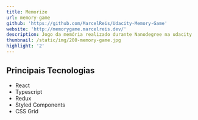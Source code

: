 ```yaml
---
title: Memorize
url: memory-game
github: 'https://github.com/MarcelReis/Udacity-Memory-Game'
website: 'http://memorygame.marcelreis.dev/'
description: Jogo da memória realizado durante Nanodegree na udacity
thumbnail: /static/img/200-memory-game.jpg
highlight: '2'
---
```

## Principais Tecnologias
* React 
* Typescript
* Redux
* Styled Components
* CSS Grid
